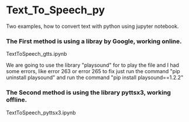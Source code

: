# Text_To_Speech_py


Two examples, how to convert text with python using jupyter notebook.


### The First method is using a libray by Google, working online.
TextToSpeech_gtts.ipynb

We are going to use the library "playsound" for to play the file and I had some errors, 
like error 263 or error 265
to fix just run the command "pip uninstall playsound"
and run the command "pip install playsound==1.2.2"

### The Second method is using the library pyttsx3, working offline.

TextToSpeech_pyttsx3.ipynb

